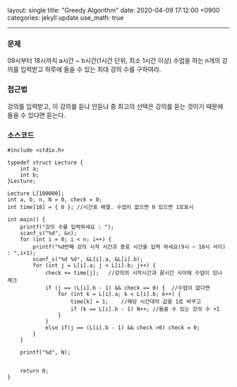 layout: single
title:  "Greedy Algorithm"
date:   2020-04-09 17:12:00 +0900
categories: jekyll update
use_math: true

---

### 문제

09시부터 18시까지 a시간 ~ b시간(1시간 단위, 최소 1시간 이상) 수업을 하는 n개의 강의를 입력받고 하루에 들을 수 있는 최대 강의 수를 구하여라.

### 접근법

강의를 입력받고, 이 강의를 듣냐 안듣냐 중 최고의 선택은 강의를 듣는 것이기 때문에 들을 수 있다면 듣는다.



### 소스코드

```
#include <stdio.h>

typedef struct Lecture {
	int a;
	int b;
}Lecture;

Lecture L[100000];
int a, b, n, N = 0, check = 0;
int time[18] = { 0 }; //시간표 배열. 수업이 없으면 0 있으면 1로표시

int main() {
	printf("강의 수를 입력하세요 : ");
	scanf_s("%d", &n);
	for (int i = 0; i < n; i++) {
		printf("%d번째 강의 시작 시간과 종료 시간을 입력 하세요(9시 ~ 18시 사이) : ",i+1);
		scanf_s("%d %d", &L[i].a, &L[i].b);
		for (int j = L[i].a; j < L[i].b; j++) {
			check += time[j];	//강의의 시작시간과 끝시간 사이에 수업이 있나 체크
			if (j == (L[i].b - 1) && check == 0) {	//수업이 없다면
				for (int k = L[i].a; k < L[i].b; k++) {
					time[k] = 1;	//해당 시간대의 값을 1로 바꾸고
					if (k == L[i].b - 1) N++; //들을 수 있는 강의 수 +1
				}
			}
			else if(j == (L[i].b - 1) && check >0) check = 0;
		}
	}

	printf("%d", N);
	

	return 0;
}
```





